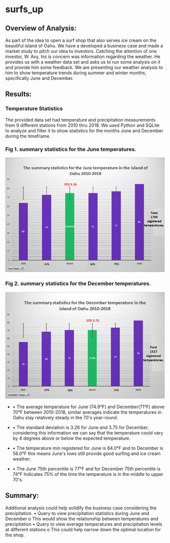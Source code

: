 # surfs_up
## Overview of Analysis:
As part of the idea to open a surf shop that also serves ice cream on the beautiful island of Oahu. We have a developed a business case and made a market study to pitch our idea to investors. Catching the attention of one investor, W. Avy, his is concern was information regarding the weather. He provides us with a weather data set and asks us to run some analysis on it and provide him some feedback. We are presenting our weather analysis to him to show temperature trends during summer and winter months, specifically June and December.

## Results:
### Temperature Statistics ###
The provided data set had temperature and precipitation measurements from 9 different stations from 2010 thru 2018. We used Python and SQLite to analyze and filter it to show statistics for the months June and December during the timeframe.
### Fig 1. summary statistics for the June temperatures. 

![](ResourcesM9/june-temp.png) 

### Fig 2. summary statistics for the December temperatures. 

![](ResourcesM9/dec-temp.png) 
  
* •	The average temperature for June (74.9°F) and December(71°F) above 70°F between 2010-2018, similar averages indicate the temperatures in Oahu stay relatively steady in the 70's year-round.

* •	The standard deviation is 3.26 for June and 3.75 for December, considering this information we can say that the temperature could vary by 4 degrees above or below the expected temperature.

* •	 The temperature min registered for June is 64.0°F and to December is 56.0°F this means June's lows still provide good surfing and ice cream weather.

* •	The June 75th percentile is 77°F  and for  December 75th percentile is 74°F Indicates 75% of the time the temperature is in the middle to upper 70's.

## Summary:
Additional analysis could help solidify the business case considering the precipitation.
•	Query to view precipitation statistics during June and December
  o	This would show the relationship between temperatures and precipitation
•	Query to view average temperatures and precipitation levels at different stations
  o	This could help narrow down the optimal location for the shop.
